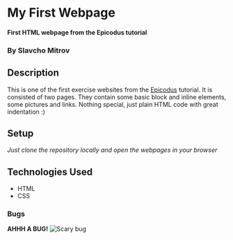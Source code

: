 # My First Webpage

#### First HTML webpage from the Epicodus tutorial

### By **Slavcho Mitrov**

## Description

This is one of the first exercise websites from the [Epicodus](https://www.learnhowtoprogram.com) tutorial. It is consisted
of two pages. They contain some basic block and inline elements, some pictures and links.
Nothing special, just plain HTML code with great indentation :)

## Setup

_Just clone the repository locally and open the webpages in your browser_

## Technologies Used

* HTML
* CSS

### Bugs

**AHHH A BUG!** ![Scary bug](http://slice.seriouseats.com/images/20100415-june-bug.jpg)

